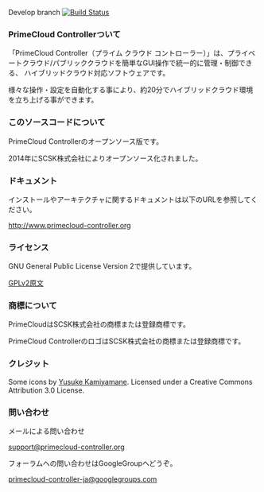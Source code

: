 
Develop branch [![Build Status](https://travis-ci.org/primecloud-controller-org/primecloud-controller.svg?branch=develop)](https://travis-ci.org/primecloud-controller-org/primecloud-controller)

### PrimeCloud Controllerついて
「PrimeCloud Controller（プライム クラウド コントローラー）」は、プライベートクラウド/パブリッククラウドを簡単なGUI操作で統一的に管理・制御できる、
ハイブリッドクラウド対応ソフトウェアです。

様々な操作・設定を自動化する事により、約20分でハイブリッドクラウド環境を立ち上げる事ができます。

### このソースコードについて
PrimeCloud Controllerのオープンソース版です。

2014年にSCSK株式会社によりオープンソース化されました。

### ドキュメント
インストールやアーキテクチャに関するドキュメントは以下のURLを参照してください。

http://www.primecloud-controller.org

### ライセンス
GNU General Public License Version 2で提供しています。

[GPLv2原文](http://www.gnu.org/licenses/old-licenses/gpl-2.0.en.html)

### 商標について
PrimeCloudはSCSK株式会社の商標または登録商標です。

PrimeCloud ControllerのロゴはSCSK株式会社の商標または登録商標です。

### クレジット
Some icons by [Yusuke Kamiyamane](http://p.yusukekamiyamane.com/). Licensed under a Creative Commons Attribution 3.0 License.

### 問い合わせ
メールによる問い合わせ

support@primecloud-controller.org

フォーラムへの問い合わせはGoogleGroupへどうぞ。

primecloud-controller-ja@googlegroups.com
